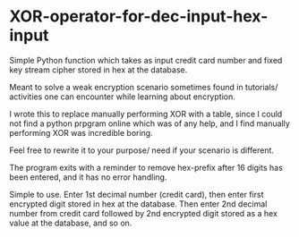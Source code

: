 # XOR-operator-for-dec-input-hex-input

Simple Python function which takes as input credit card number and fixed key stream cipher stored in hex at the database.

Meant to solve a weak encryption scenario sometimes found in tutorials/ activities one can encounter while learning about encryption.

I wrote this to replace manually performing XOR with a table, since I could not find a python prpgram online which was of any help,
and I find manually performing XOR was incredible boring. 

Feel free to rewrite it to your purpose/ need if your scenario is different.

The program exits with a reminder to remove hex-prefix after 16 digits has been entered, and it has no error handling. 

Simple to use. Enter 1st decimal number (credit card), then enter first encrypted digit stored in hex at the database. 
Then enter 2nd decimal number from credit card followed by 2nd encrypted digit stored as a hex value at the database, and so on. 
